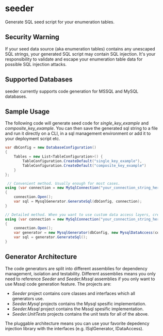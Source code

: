 # seeder
Generate SQL seed script for your enumeration tables.

## Security Warning
If your seed data source (aka enumeration tables) contains any unescaped SQL strings, your generated SQL script may contain SQL injection. It's your responsibility to validate and escape your enumeration table data for possible SQL injection attacks.

## Supported Databases
seeder currently supports code generation for MSSQL and MySQL databases.

## Sample Usage

The following code will generate seed code for *single_key_example* and *composite_key_example*. You can then save the generated sql string to a file and run it directly on a CLI, in a sql management environment or add it to your deployment script etc.

```c#
var dbConfig = new DatabaseConfiguration()
{
    Tables = new List<TableConfiguration>() {
        TableConfiguration.CreateDefault("single_key_example"),
        TableConfiguration.CreateDefault("composite_key_example")
    }
};

 // Convenient method. Usually enough for most cases.
using (var connection = new MySqlConnection("your_connection_string_here"))
{
    connection.Open();
    var sql = MysqlGenerator.GenerateSql(dbConfig, connection);
}

// Detailed method. When you want to use custom data access layers, create the generator with a factory or use dependency injection for creating the generator etc.
using (var connection = new MySqlConnection("your_connection_string_here"))
{
    connection.Open();
    var generator = new MysqlGenerator(dbConfig, new MysqlDataAccess(connection));
    var sql = generator.GenerateSql();
}
```

## Generator Architecture
The code generators are split into different assemblies for dependency management, isolation and testability. Different assemblies means you only need to reference *Seeder* and *Seeder.Mssql* assemblies if you only want to use Mssql code generation feature. The projects are:
* *Seeder* project contains core classes and interfaces which all generators use.
* *Seeder.Mysql* projects contains the Mysql spesific implementation.
* *Seeder.Mssql* project contains the Mssql spesific implementation.
* *Seeder.UnitTests* projects contains the unit tests for all of the above.

The pluggable architecture means you can use your favorite depedency injection library with the interfaces (e.g. ISqlGenerator, IDataAccess).
